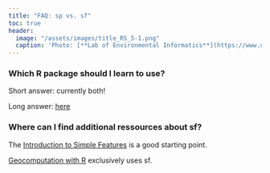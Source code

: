 ```yaml
---
title: "FAQ: sp vs. sf"
toc: true
header:
  image: "/assets/images/title_RS_5-1.png"
  caption: 'Photo: [**Lab of Environmental Informatics**](https://www.uni-marburg.de/en/fb19/disciplines/physisch/environmentalinformatics){:target="_blank"}'
---
```


### Which R package should I learn to use?
Short answer: currently both!

Long answer: [here](https://www.r-bloggers.com/should-i-learn-sf-or-sp-for-spatial-r-programming/)



### Where can I find additional ressources about sf?

The [Introduction to Simple Features](https://cran.r-project.org/web/packages/sf/vignettes/sf1.html) is a good starting point. 

[Geocomputation with R](https://geocompr.robinlovelace.net/index.html) exclusively uses sf.

